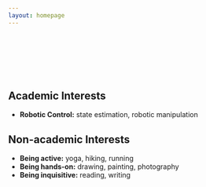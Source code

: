 ```yaml
---
layout: homepage
---
```

<br>
<br>
<br>
<br>
<br>



## Academic Interests

- **Robotic Control:** state estimation, robotic manipulation

## Non-academic Interests

- **Being active:** yoga, hiking, running
- **Being hands-on:** drawing, painting, photography
- **Being inquisitive:** reading, writing
